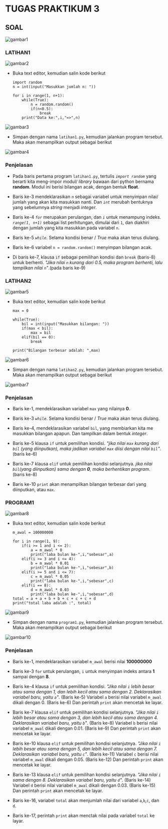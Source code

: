 # TUGAS PRAKTIKUM 3

## SOAL

![gambar1](gambar/1_soal.PNG)

### LATIHAN1
![gambar2](gambar/2-1_soal.PNG)
  - Buka text editor, kemudian salin kode berikut

        import random
        n = int(input("Masukkan jumlah n: "))

        for i in range(1, n+1):
            while(True):
                n = random.random()
                if(n<0.5):
                    break
            print("Data ke:",i,"=>",n)

![gambar3](gambar/2-2_kode.PNG)

  - Simpan dengan nama `latihan1.py`, kemudian jalankan program tersebut. Maka akan menampilkan output sebagai berikut

  ![gambar4](gambar/2-3_output.PNG)

### Penjelasan
  - Pada baris pertama program `latihan1.py`, tertulis _`import random`_ yang berarti kita meng-impor modul/ _library_ bawaan dari python bernama **random**. Modul ini berisi bilangan acak, dengan bentuk **float**.

  - Baris ke-3 mendeklarasikan _`n`_ sebagai variabel untuk menyimpan nilai/ jumlah yang akan kita masukkan nanti. Dan _`int`_ merubah bentuknya yang sebelumnya _string_ menjadi _integer_.

  - Baris ke-4 _`for`_ merupakan perulangan, dan _`i`_ untuk menampung indeks. _`range(1, n+1)`_ sebagai list perhitungan, dimulai dari `1`, dan diakhiri dengan jumlah yang kita masukkan pada variabel `n`.

  - Baris ke-5 _`while`_. Selama kondisi benar / _True_ maka akan terus diulang.

  - Baris ke-6 variabel `n = random.random()` menyimpan bilangan acak.

  - Di baris ke-7, klausa `if` sebagai pemilihan kondisi dan `break` (baris-8) untuk berhenti. _"Jika nilai `n` kurang dari 0.5, maka program berhenti, lalu tampilkan nilai `n`"_.(pada baris ke-9)

### LATIHAN2

![gambar5](gambar/3-1_soal.PNG)

- Buka text editor, kemudian salin kode berikut

      max = 0

      while(True):
          bil = int(input("Masukkan bilangan: "))
          if(max < bil):
              max = bil
          elif(bil == 0):
              break

      print("Bilangan terbesar adalah: ",max)

![gambar6](gambar/3-2_kode.PNG)

  - Simpan dengan nama `latihan2.py`, kemudian jalankan program tersebut. Maka akan menampilkan output sebagai berikut

  ![gambar7](gambar/3-3_output.PNG)

### Penjelasan
  - Baris ke-1, mendeklarasikan variabel `max` yang nilainya **0**.

  - Baris ke-3 _`while`_. Selama kondisi benar / _True_ maka akan terus diulang.

  - Baris ke-4, mendeklarasikan variabel `bil`, yang membiarkan kita me masukkan bilangan apapun. Dan tampilkan dalam bentuk _integer_.

  - Baris ke-5 klausa `if` untuk pemilihan kondisi. _"jika nilai `max` kurang dari `bil` (yang diinputkan), maka jadikan variabel `max` diisi dengan nilai `bil`"_. (baris ke-6)

  - Baris ke-7 klausa `elif` untuk pemilihan kondisi selanjutnya. _jika nilai `bil`(yang diinputkan) sama dengan **0**, maka berhentikan program_. (baris ke-8)

  - Baris ke-10 `print` akan menampilkan bilangan terbesar dari yang diinputkan, atau `max`.

### PROGRAM1

![gambar8](gambar/4-1_soal.PNG)

  - Buka text editor, kemudian salin kode berikut

        m_awal = 100000000

        for i in range(1, 9):
            if(i >= 1 and i <= 2):
                a = m_awal * 0
                print("laba bulan ke-",i,"sebesar",a)
            elif(i >= 3 and i <= 4):
                b = m_awal * 0.01
                print("laba bulan ke-",i,"sebesar",b)
            elif(i >= 5 and i <= 7):
                c = m_awal * 0.05
                print("laba bulan ke-",i,"sebesar",c)
            elif(i == 8):
                d = m_awal * 0.03
                print("laba bulan ke-",i,"sebesar",d)
        total = a + a + b + b + c + c + c + d
        print("total laba adalah :", total)

![gambar9](gambar/4-2_kode.PNG)
  - Simpan dengan nama `program1.py`, kemudian jalankan program tersebut. Maka akan menampilkan output sebagai berikut

  ![gambar10](gambar/4-3_output.PNG)

### Penjelasan

  - Baris ke-1, mendeklarasikan variabel `m_awal` berisi nilai **100000000**

  - Baris ke-3 `for` untuk perulangan, `i` untuk menyimpan indeks antara **1** sampai dengan **8**.

  - Baris ke-4 klausa `if` untuk pemilihan kondisi. _"Jika nilai `i` lebih besar atau sama dengan 1, dan lebih kecil atau sama dengan 2. Deklarasikan variabel baru, yaitu `a`"_. (Baris ke-5) Variabel `a` berisi nilai variabel `m_awal` dikali dengan 0. (Baris ke-6) Dan perintah `print` akan mencetak ke layar.

  - Baris ke-7 klausa `elif` untuk pemilihan kondisi selanjutnya. _"Jika nilai `i` lebih besar atau sama dengan 3, dan lebih kecil atau sama dengan 4. Deklarasikan variabel baru, yaitu `b`"_. (Baris ke-8) Variabel `b` berisi nilai variabel `m_awal` dikali dengan 0.01. (Baris ke-9) Dan perintah `print` akan mencetak ke layar.

  - Baris ke-10 klausa `elif` untuk pemilihan kondisi selanjutnya. _"Jika nilai `i` lebih besar atau sama dengan 5, dan lebih kecil atau sama dengan 7. Deklarasikan variabel baru, yaitu `c`"_. (Baris ke-11) Variabel `c` berisi nilai variabel `m_awal` dikali dengan 0.05. (Baris ke-12) Dan perintah `print` akan mencetak ke layar.

  - Baris ke-13 klausa `elif` untuk pemilihan kondisi selanjutnya. _"Jika nilai `i` sama dengan 8. Deklarasikan variabel baru, yaitu `d`"_. (Baris ke-14) Variabel `d` berisi nilai variabel `m_awal` dikali dengan 0.03. (Baris ke-15) Dan perintah `print` akan mencetak ke layar.

  - Baris ke-16, variabel `total` akan menjumlah nilai dari variabel `a`,`b`,`c`, dan `d`.

  - Baris ke-17, perintah `print` akan menctak nilai pada variabel `total` ke layar.
